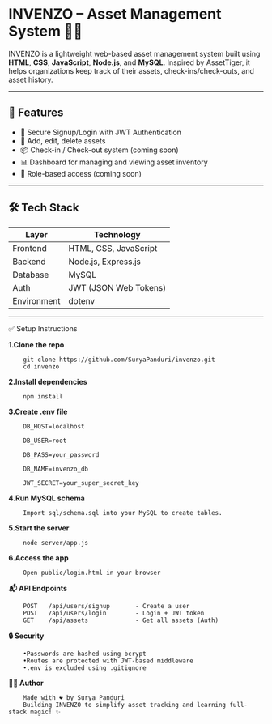 # INVENZO – Asset Management System 🧾💼

INVENZO is a lightweight web-based asset management system built using **HTML**, **CSS**, **JavaScript**, **Node.js**, and **MySQL**. Inspired by AssetTiger, it helps organizations keep track of their assets, check-ins/check-outs, and asset history.

---

## 🚀 Features

- 🔐 Secure Signup/Login with JWT Authentication
- 🧾 Add, edit, delete assets
- 📦 Check-in / Check-out system (coming soon)
- 📊 Dashboard for managing and viewing asset inventory
- 👤 Role-based access (coming soon)

---

## 🛠️ Tech Stack

| Layer         | Technology       |
|---------------|------------------|
| Frontend      | HTML, CSS, JavaScript |
| Backend       | Node.js, Express.js |
| Database      | MySQL |
| Auth          | JWT (JSON Web Tokens) |
| Environment   | dotenv |

---

✅ Setup Instructions

**1.Clone the repo**

        git clone https://github.com/SuryaPanduri/invenzo.git
        cd invenzo

**2.Install dependencies**

        npm install

**3.Create .env file**

        DB_HOST=localhost

        DB_USER=root

        DB_PASS=your_password

        DB_NAME=invenzo_db

        JWT_SECRET=your_super_secret_key

**4.Run MySQL schema**

        Import sql/schema.sql into your MySQL to create tables.

**5.Start the server**

        node server/app.js

**6.Access the app**

        Open public/login.html in your browser

**📬 API Endpoints**

        POST   /api/users/signup       - Create a user
        POST   /api/users/login        - Login + JWT token
        GET    /api/assets             - Get all assets (Auth)

**🔒 Security**

        •Passwords are hashed using bcrypt
        •Routes are protected with JWT-based middleware
        •.env is excluded using .gitignore

**🙋‍♂️ Author**

        Made with ❤️ by Surya Panduri
        Building INVENZO to simplify asset tracking and learning full-stack magic! ✨